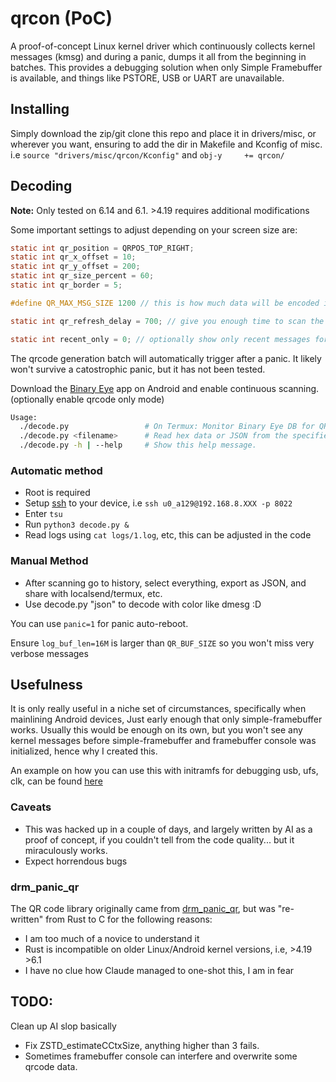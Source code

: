 # qrcon (PoC)

A proof-of-concept Linux kernel driver which continuously collects kernel messages (kmsg) and during a panic, dumps it all from the beginning in batches. This provides a debugging solution when only Simple Framebuffer is available, and things like PSTORE, USB or UART are unavailable.

## Installing

Simply download the zip/git clone this repo and place it in drivers/misc, or wherever you want, ensuring to add the dir in Makefile and Kconfig of misc. i.e ```source "drivers/misc/qrcon/Kconfig"``` and ```obj-y		+= qrcon/```

## Decoding 
**Note:** Only tested on 6.14 and 6.1. >4.19 requires additional modifications

Some important settings to adjust depending on your screen size are:
```c
static int qr_position = QRPOS_TOP_RIGHT;
static int qr_x_offset = 10;
static int qr_y_offset = 200;
static int qr_size_percent = 60;
static int qr_border = 5;
```
```c
#define QR_MAX_MSG_SIZE 1200 // this is how much data will be encoded in each qrcode
```
```c
static int qr_refresh_delay = 700; // give you enough time to scan the qrcode
```
```c
static int recent_only = 0; // optionally show only recent messages for panic
```

The qrcode generation batch will automatically trigger after a panic. It likely won't survive a catostrophic panic, but it has not been tested.

Download the [Binary Eye](https://github.com/markusfisch/BinaryEye) app on Android and enable continuous scanning. (optionally enable qrcode only mode)

```bash
Usage:
  ./decode.py                 # On Termux: Monitor Binary Eye DB for QR codes and log decoded kernel messages.
  ./decode.py <filename>      # Read hex data or JSON from the specified file, decode, and print.
  ./decode.py -h | --help     # Show this help message.
```
### Automatic method
- Root is required
- Setup [ssh](https://wiki.termux.com/wiki/Remote_Access) to your device, i.e ```ssh u0_a129@192.168.8.XXX -p 8022```
- Enter ```tsu```
- Run ```python3 decode.py &```
- Read logs using ```cat logs/1.log```, etc, this can be adjusted in the code

### Manual Method
- After scanning go to history, select everything, export as JSON, and share with localsend/termux, etc.
- Use decode.py "json" to decode with color like dmesg :D

You can use ```panic=1``` for panic auto-reboot.

Ensure ```log_buf_len=16M``` is larger than ```QR_BUF_SIZE``` so you won't miss very verbose messages

## Usefulness

It is only really useful in a niche set of circumstances, specifically when mainlining Android devices, Just early enough that only simple-framebuffer works. Usually this would be enough on its own, but you won't see any kernel messages before simple-framebuffer and framebuffer console was initialized, hence why I created this.

An example on how you can use this with initramfs for debugging usb, ufs, clk, can be found [here](https://gist.github.com/stableversion/fe864dde24405d2a163f54ae31a8b389) 

### Caveats

- This was hacked up in a couple of days, and largely written by AI as a proof of concept, if you couldn't tell from the code quality... but it miraculously works.
- Expect horrendous bugs


### drm_panic_qr

The QR code library originally came from [drm_panic_qr](https://github.com/torvalds/linux/blob/master/drivers/gpu/drm/drm_panic_qr.rs), but was "re-written" from Rust to C for the following reasons:
- I am too much of a novice to understand it
- Rust is incompatible on older Linux/Android kernel versions, i.e, >4.19 >6.1
- I have no clue how Claude managed to one-shot this, I am in fear

## TODO:
Clean up AI slop basically
- Fix ZSTD_estimateCCtxSize, anything higher than 3 fails.
- Sometimes framebuffer console can interfere and overwrite some qrcode data.
